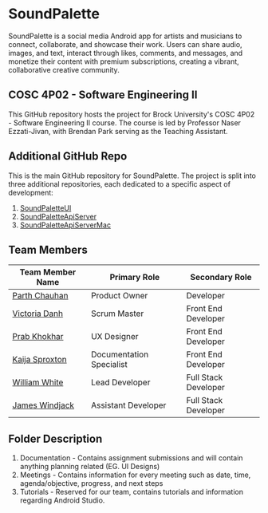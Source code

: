 # SoundPalette
SoundPalette is a social media Android app for artists and musicians to connect, collaborate, and showcase their work. Users can share audio, images, and text, interact through likes, comments, and messages, and monetize their content with premium subscriptions, creating a vibrant, collaborative creative community.

## COSC 4P02 - Software Engineering II

This GitHub repository hosts the project for Brock University's COSC 4P02 - Software Engineering II course. The course is led by Professor Naser Ezzati-Jivan, with Brendan Park serving as the Teaching Assistant.

## Additional GitHub Repo
This is the main GitHub repository for SoundPalette. The project is split into three additional repositories, each dedicated to a specific aspect of development:
1. [SoundPaletteUI](https://github.com/WilliamSEWhite/SoundPaletteUI)
2. [SoundPaletteApiServer](https://github.com/WilliamSEWhite/SoundPaletteApiServer)
3. [SoundPaletteApiServerMac](https://github.com/GeneralEcho/SoundPaletteApiServerMac)

## Team Members
| Team Member Name                          | Primary Role             | Secondary Role       |
|-------------------------------------------|--------------------------|----------------------|
| [Parth Chauhan](mailto:pc19kt@brocku.ca)  | Product Owner            | Developer            |
| [Victoria Danh](mailto:vd19qe@brocku.ca)  | Scrum Master             | Front End Developer  |
| [Prab Khokhar](mailto:pk21le@brocku.ca)   | UX Designer              | Front End Developer  |
| [Kaija Sproxton](mailto:ks21lk@brocku.ca) | Documentation Specialist | Front End Developer  |
| [William White](mailto:ww18fj@brocku.ca)  | Lead Developer           | Full Stack Developer |
| [James Windjack](mailto:jw17rm@brocku.ca) | Assistant Developer      | Full Stack Developer |

## Folder Description
1. Documentation - Contains assignment submissions and will contain anything planning related (EG. UI Designs)
2. Meetings - Contains information for every meeting such as date, time, agenda/objective, progress, and next steps
3. Tutorials - Reserved for our team, contains tutorials and information regarding Android Studio.
